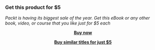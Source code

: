 
### Get this product for $5

<i>Packt is having its biggest sale of the year. Get this eBook or any other book, video, or course that you like just for $5 each</i>


<b><p align='center'>[Buy now](https://packt.link/9781800569638)</p></b>


<b><p align='center'>[Buy similar titles for just $5](https://subscription.packtpub.com/search)</p></b>


